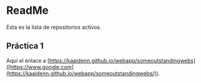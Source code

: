 # ReadMe

Esta es la lista de repositorios activos.

## Práctica 1

Aquí el enlace a [https://kaaidenn.github.io/webapp/someoutstandingwebs]([https://www.google.com](https://kaaidenn.github.io/webapp/someoutstandingwebs/)).
